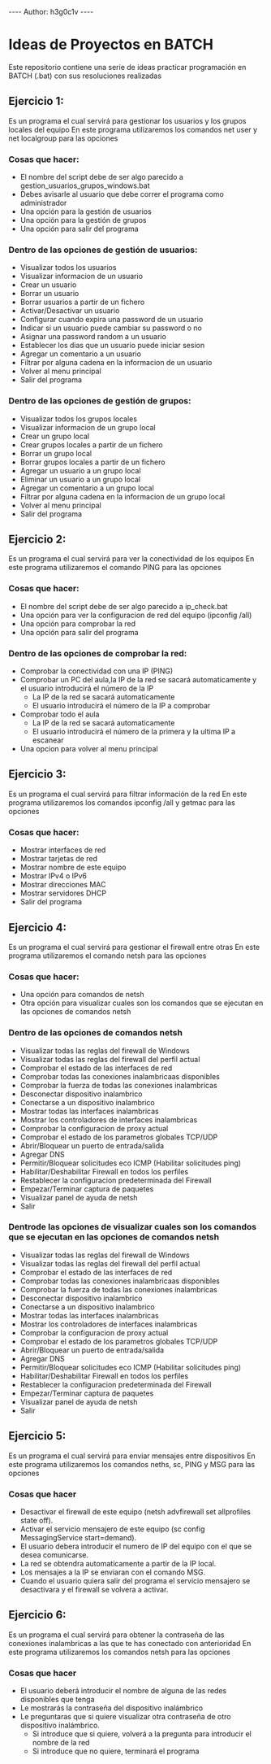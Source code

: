 ---- Author: h3g0c1v ----
# Ideas de Proyectos en BATCH
Este repositorio contiene una serie de ideas practicar programación en BATCH (.bat) con sus resoluciones realizadas

## Ejercicio 1:
Es un programa el cual servirá para gestionar los usuarios y los grupos locales del equipo
En este programa utilizaremos los comandos net user y net localgroup para las opciones


### Cosas que hacer: 
- El nombre del script debe de ser algo parecido a gestion_usuarios_grupos_windows.bat
- Debes avisarle al usuario que debe correr el programa como administrador
- Una opción para la gestión de usuarios
- Una opción para la gestión de grupos
- Una opción para salir del programa

### Dentro de las opciones de gestión de usuarios:
- Visualizar todos los usuarios
- Visualizar informacion de un usuario
- Crear un usuario
- Borrar un usuario
- Borrar usuarios a partir de un fichero
- Activar/Desactivar un usuario
- Configurar cuando expira una password de un usuario
- Indicar si un usuario puede cambiar su password o no
- Asignar una password random a un usuario
- Establecer los dias que un usuario puede iniciar sesion
- Agregar un comentario a un usuario
- Filtrar por alguna cadena en la informacion de un usuario
- Volver al menu principal
- Salir del programa

### Dentro de las opciones de gestión de grupos:
- Visualizar todos los grupos locales
- Visualizar informacion de un grupo local
- Crear un grupo local
- Crear grupos locales a partir de un fichero
- Borrar un grupo local
- Borrar grupos locales a partir de un fichero
- Agregar un usuario a un grupo local
- Eliminar un usuario a un grupo local
- Agregar un comentario a un grupo local
- Filtrar por alguna cadena en la informacion de un grupo local
- Volver al menu principal
- Salir del programa

## Ejercicio 2:
Es un programa el cual servirá para ver la conectividad de los equipos
En este programa utilizaremos el comando PING para las opciones

### Cosas que hacer: 
- El nombre del script debe de ser algo parecido a ip_check.bat
- Una opción para ver la configuracion de red del equipo (ipconfig /all)
- Una opción para comprobar la red
- Una opción para salir del programa

### Dentro de las opciones de comprobar la red:
- Comprobar la conectividad con una IP (PING)
- Comprobar un PC del aula,la IP de la red se sacará automaticamente y el usuario introducirá el número de la IP
  - La IP de la red se sacará automaticamente
  - El usuario introducirá el número de la IP a comprobar
- Comprobar todo el aula
  - La IP de la red se sacará automaticamente
  - El usuario introducirá el número de la primera y la ultima IP a escanear
- Una opcion para volver al menu principal

## Ejercicio 3:
Es un programa el cual servirá para filtrar información de la red
En este programa utilizaremos los comandos ipconfig /all y getmac para las opciones

### Cosas que hacer: 
- Mostrar interfaces de red
- Mostrar tarjetas de red
- Mostrar nombre de este equipo
- Mostrar IPv4 o IPv6
- Mostrar direcciones MAC
- Mostrar servidores DHCP
- Salir del programa

## Ejercicio 4:
Es un programa el cual servirá para gestionar el firewall entre otras
En este programa utilizaremos el comando netsh para las opciones

### Cosas que hacer: 
- Una opción para comandos de netsh
- Otra opción para visualizar cuales son los comandos que se ejecutan en las opciones de comandos netsh

### Dentro de las opciones de comandos netsh
- Visualizar todas las reglas del firewall de Windows
- Visualizar todas las reglas del firewall del perfil actual
- Comprobar el estado de las interfaces de red
- Comprobar todas las conexiones inalambricaas disponibles
- Comprobar la fuerza de todas las conexiones inalambricas
- Desconectar dispositivo inalambrico
- Conectarse a un dispositivo inalambrico
- Mostrar todas las interfaces inalambricas
- Mostrar los controladores de interfaces inalambricas
- Comprobar la configuracion de proxy actual
- Comprobar el estado de los parametros globales TCP/UDP
- Abrir/Bloquear un puerto de entrada/salida
- Agregar DNS
- Permitir/Bloquear solicitudes eco ICMP (Habilitar solicitudes ping)
- Habilitar/Deshabilitar Firewall en todos los perfiles
- Restablecer la configuracion predeterminada del Firewall
- Empezar/Terminar captura de paquetes
- Visualizar panel de ayuda de netsh
- Salir

### Dentrode las opciones de visualizar cuales son los comandos que se ejecutan en las opciones de comandos netsh
- Visualizar todas las reglas del firewall de Windows
- Visualizar todas las reglas del firewall del perfil actual
- Comprobar el estado de las interfaces de red
- Comprobar todas las conexiones inalambricaas disponibles
- Comprobar la fuerza de todas las conexiones inalambricas
- Desconectar dispositivo inalambrico
- Conectarse a un dispositivo inalambrico
- Mostrar todas las interfaces inalambricas
- Mostrar los controladores de interfaces inalambricas
- Comprobar la configuracion de proxy actual
- Comprobar el estado de los parametros globales TCP/UDP
- Abrir/Bloquear un puerto de entrada/salida
- Agregar DNS
- Permitir/Bloquear solicitudes eco ICMP (Habilitar solicitudes ping)
- Habilitar/Deshabilitar Firewall en todos los perfiles
- Restablecer la configuracion predeterminada del Firewall
- Empezar/Terminar captura de paquetes
- Visualizar panel de ayuda de netsh
- Salir

## Ejercicio 5:
Es un programa el cual servirá para enviar mensajes entre dispositivos
En este programa utilizaremos los comandos neths, sc, PING y MSG para las opciones

### Cosas que hacer
- Desactivar el firewall de este equipo (netsh advfirewall set allprofiles state off).
- Activar el servicio mensajero de este equipo (sc config MessagingService start=demand).
- El usuario debera introducir el numero de IP del equipo con el que se desea comunicarse.
- La red se obtendra automaticamente a partir de la IP local.
- Los mensajes a la IP se enviaran con el comando MSG.
- Cuando el usuario quiera salir del programa el servicio mensajero se desactivara y el firewall se volvera a activar.

## Ejercicio 6:
Es un programa el cual servirá para obtener la contraseña de las conexiones inalambricas a las que te has conectado con anterioridad
En este programa utilizaremos los comandos netsh para las opciones

### Cosas que hacer
- El usuario deberá introducir el nombre de alguna de las redes disponibles que tenga
- Le mostrarás la contraseña del dispositivo inalámbrico
- Le preguntaras que si quiere visualizar otra contraseña de otro dispositivo inalámbrico.
  - Si introduce que si quiere, volverá a la pregunta para introducir el nombre de la red
  - Si introduce que no quiere, terminará el programa
